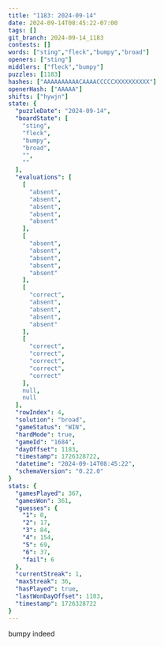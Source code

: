```yaml
---
title: "1183: 2024-09-14"
date: 2024-09-14T08:45:22-07:00
tags: []
git_branch: 2024-09-14_1183
contests: []
words: ["sting","fleck","bumpy","broad"]
openers: ["sting"]
middlers: ["fleck","bumpy"]
puzzles: [1183]
hashes: ["AAAAAAAAAACAAAACCCCCXXXXXXXXXX"]
openerHash: ["AAAAA"]
shifts: ["hywjn"]
state: {
  "puzzleDate": "2024-09-14",
  "boardState": [
    "sting",
    "fleck",
    "bumpy",
    "broad",
    "",
    ""
  ],
  "evaluations": [
    [
      "absent",
      "absent",
      "absent",
      "absent",
      "absent"
    ],
    [
      "absent",
      "absent",
      "absent",
      "absent",
      "absent"
    ],
    [
      "correct",
      "absent",
      "absent",
      "absent",
      "absent"
    ],
    [
      "correct",
      "correct",
      "correct",
      "correct",
      "correct"
    ],
    null,
    null
  ],
  "rowIndex": 4,
  "solution": "broad",
  "gameStatus": "WIN",
  "hardMode": true,
  "gameId": "1684",
  "dayOffset": 1183,
  "timestamp": 1726328722,
  "datetime": "2024-09-14T08:45:22",
  "schemaVersion": "0.22.0"
}
stats: {
  "gamesPlayed": 367,
  "gamesWon": 361,
  "guesses": {
    "1": 0,
    "2": 17,
    "3": 84,
    "4": 154,
    "5": 69,
    "6": 37,
    "fail": 6
  },
  "currentStreak": 1,
  "maxStreak": 36,
  "hasPlayed": true,
  "lastWonDayOffset": 1183,
  "timestamp": 1726328722
}
---
```

<!-- more -->
bumpy indeed
